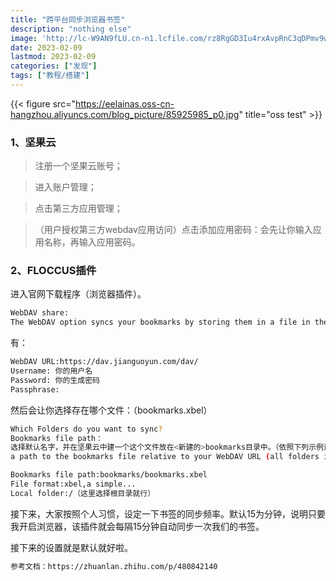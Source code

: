 ```yaml
---
title: "跨平台同步浏览器书签"
description: "nothing else"
image: 'http://lc-W9AN9fLU.cn-n1.lcfile.com/rz8RgGD3Iu4rxAvpRnC3qDPmv9wLKArl/Screenshot_20230209_202750.jpg'
date: 2023-02-09
lastmod: 2023-02-09
categories: ["发现"]
tags: ["教程/搭建"]
---
```


{{< figure src="https://eelainas.oss-cn-hangzhou.aliyuncs.com/blog_picture/85925985_p0.jpg" title="oss test" >}}

### 1、坚果云

> 注册一个坚果云账号；

> 进入账户管理；

> 点击第三方应用管理；

> （用户授权第三方webdav应用访问）点击添加应用密码：会先让你输入应用名称，再输入应用密码。

### 2、FLOCCUS插件

进入官网下载程序（浏览器插件）。

```bash
WebDAV share:
The WebDAV option syncs your bookmarks by storing them in a file in the provided WebDAV share. There is no accompanying web UI for this option and you can use it with any WebDAV-compatible server. It can sync http, ftp, data and javascript bookmarks.The WebDAV option syncs your bookmarks by storing them in a file in the provided WebDAV share. There is no accompanying web UI for this option and you can use it with any WebDAV-compatible server. It can sync http, ftp, data and javascript bookmarks.
```

有：

```bash
WebDAV URL:https://dav.jianguoyun.com/dav/
Username: 你的用户名
Password: 你的生成密码
Passphrase:
```

然后会让你选择存在哪个文件：（bookmarks.xbel）

```bash
Which Folders do you want to sync?
Bookmarks file path：
选择默认名字，并在坚果云中建一个这个文件放在<新建的>bookmarks目录中。（依照下列示例进行更改）
a path to the bookmarks file relative to your WebDAV URL (all folders in the path must already exist). e.g. personal_stuff/bookmarks.xbel

Bookmarks file path:bookmarks/bookmarks.xbel
File format:xbel,a simple...
Local folder:/（这里选择根目录就行）
```

接下来，大家按照个人习惯，设定一下书签的同步频率。默认15为分钟，说明只要我开启浏览器，该插件就会每隔15分钟自动同步一次我们的书签。

接下来的设置就是默认就好啦。

```bash
参考文档：https://zhuanlan.zhihu.com/p/480842140
```

